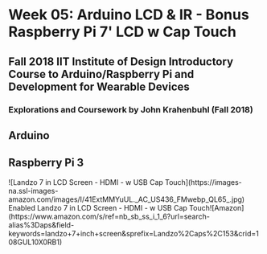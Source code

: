 <h1>Week 05: Arduino LCD & IR - Bonus Raspberry Pi 7' LCD w Cap Touch
<h2>Fall 2018 IIT Institute of Design Introductory Course to Arduino/Raspberry Pi and Development for Wearable Devices

<h3>Explorations and Coursework by John Krahenbuhl (Fall 2018)</h3>

<h2>Arduino</h2> 


<h2>Raspberry Pi 3</h2>
![Landzo 7 in LCD Screen - HDMI - w USB Cap Touch](https://images-na.ssl-images-amazon.com/images/I/41ExtMMYuUL._AC_US436_FMwebp_QL65_.jpg)
Enabled Landzo 7 in LCD Screen - HDMI - w USB Cap Touch![Amazon](https://www.amazon.com/s/ref=nb_sb_ss_i_1_6?url=search-alias%3Daps&field-keywords=landzo+7+inch+screen&sprefix=Landzo%2Caps%2C153&crid=108GUL10X0RB1)
